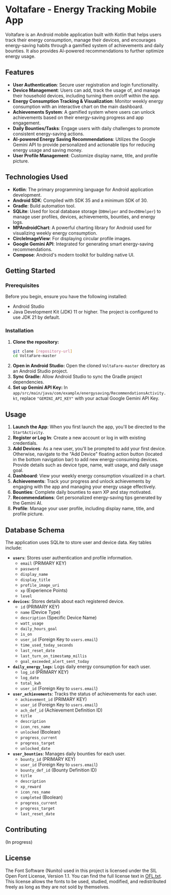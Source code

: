 # Voltafare - Energy Tracking Mobile App

Voltafare is an Android mobile application built with Kotlin that helps users track their energy consumption, manage their devices, and encourages energy-saving habits through a gamified system of achievements and daily bounties. It also provides AI-powered recommendations to further optimize energy usage.

## Features

  * **User Authentication**: Secure user registration and login functionality.
  * **Device Management**: Users can add, track the usage of, and manage their household devices, including turning them on/off within the app.
  * **Energy Consumption Tracking & Visualization**: Monitor weekly energy consumption with an interactive chart on the main dashboard.
  * **Achievements System**: A gamified system where users can unlock achievements based on their energy-saving progress and app engagement.
  * **Daily Bounties/Tasks**: Engage users with daily challenges to promote consistent energy-saving actions.
  * **AI-powered Energy Saving Recommendations**: Utilizes the Google Gemini API to provide personalized and actionable tips for reducing energy usage and saving money.
  * **User Profile Management**: Customize display name, title, and profile picture.

## Technologies Used

  * **Kotlin**: The primary programming language for Android application development.
  * **Android SDK**: Compiled with SDK 35 and a minimum SDK of 30.
  * **Gradle**: Build automation tool.
  * **SQLite**: Used for local database storage (`DBHelper` and `DevDBHelper`) to manage user profiles, devices, achievements, bounties, and energy logs.
  * **MPAndroidChart**: A powerful charting library for Android used for visualizing weekly energy consumption.
  * **CircleImageView**: For displaying circular profile images.
  * **Google Gemini API**: Integrated for generating smart energy-saving recommendations.
  * **Compose**: Android's modern toolkit for building native UI.

## Getting Started

### Prerequisites

Before you begin, ensure you have the following installed:

  * Android Studio
  * Java Development Kit (JDK) 11 or higher. The project is configured to use JDK 21 by default.

### Installation

1.  **Clone the repository:**
    ```bash
    git clone [repository-url]
    cd VoltaFare-master
    ```
2.  **Open in Android Studio:**
    Open the cloned `VoltaFare-master` directory as an Android Studio project.
3.  **Sync Gradle:**
    Allow Android Studio to sync the Gradle project dependencies.
4.  **Set up Gemini API Key:**
    In `app/src/main/java/com/example/energysaving/RecommendationsActivity.kt`, replace `"GEMINI_API_KEY"` with your actual Google Gemini API Key.

## Usage

1.  **Launch the App**: When you first launch the app, you'll be directed to the `StartActivity`.
2.  **Register or Log In**: Create a new account or log in with existing credentials.
3.  **Add Devices**: As a new user, you'll be prompted to add your first device. Otherwise, navigate to the "Add Device" floating action button (located in the bottom navigation bar) to add new energy-consuming devices. Provide details such as device type, name, watt usage, and daily usage goal.
4.  **Dashboard**: View your weekly energy consumption visualized in a chart.
5.  **Achievements**: Track your progress and unlock achievements by engaging with the app and managing your energy usage effectively.
6.  **Bounties**: Complete daily bounties to earn XP and stay motivated.
7.  **Recommendations**: Get personalized energy-saving tips generated by the Gemini AI.
8.  **Profile**: Manage your user profile, including display name, title, and profile picture.

## Database Schema

The application uses SQLite to store user and device data. Key tables include:

  * **`users`**: Stores user authentication and profile information.
      * `email` (PRIMARY KEY)
      * `password`
      * `display_name`
      * `display_title`
      * `profile_image_uri`
      * `xp` (Experience Points)
      * `level`
  * **`devices`**: Stores details about each registered device.
      * `id` (PRIMARY KEY)
      * `name` (Device Type)
      * `description` (Specific Device Name)
      * `watt_usage`
      * `daily_hours_goal`
      * `is_on`
      * `user_id` (Foreign Key to `users.email`)
      * `time_used_today_seconds`
      * `last_reset_date`
      * `last_turn_on_timestamp_millis`
      * `goal_exceeded_alert_sent_today`
  * **`daily_energy_logs`**: Logs daily energy consumption for each user.
      * `log_id` (PRIMARY KEY)
      * `log_date`
      * `total_kwh`
      * `user_id` (Foreign Key to `users.email`)
  * **`user_achievements`**: Tracks the status of achievements for each user.
      * `achievement_id` (PRIMARY KEY)
      * `user_id` (Foreign Key to `users.email`)
      * `ach_def_id` (Achievement Definition ID)
      * `title`
      * `description`
      * `icon_res_name`
      * `unlocked` (Boolean)
      * `progress_current`
      * `progress_target`
      * `unlocked_date`
  * **`user_bounties`**: Manages daily bounties for each user.
      * `bounty_id` (PRIMARY KEY)
      * `user_id` (Foreign Key to `users.email`)
      * `bounty_def_id` (Bounty Definition ID)
      * `title`
      * `description`
      * `xp_reward`
      * `icon_res_name`
      * `completed` (Boolean)
      * `progress_current`
      * `progress_target`
      * `last_reset_date`

## Contributing

(In progress)

## License

The Font Software (Nunito) used in this project is licensed under the SIL Open Font License, Version 1.1. You can find the full license text in [OFL.txt](https://www.google.com/search?q=uploaded:aethrna/voltafare/VoltaFare-master/app/src/main/res/font/Nunito/OFL.txt). This license allows the fonts to be used, studied, modified, and redistributed freely as long as they are not sold by themselves.
